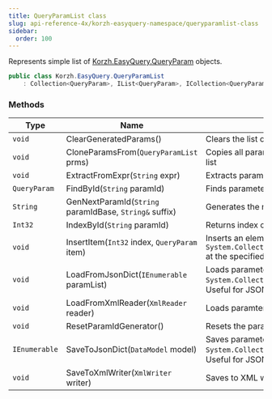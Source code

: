 ```yaml
---
title: QueryParamList class
slug: api-reference-4x/korzh-easyquery-namespace/queryparamlist-class
sidebar:
  order: 100
---
```


Represents simple list of [Korzh.EasyQuery.QueryParam](///////////////easyquery/docs/api-reference-4x/korzh-easyquery-namespace/queryparam-class) objects.
```csharp
public class Korzh.EasyQuery.QueryParamList
    : Collection<QueryParam>, IList<QueryParam>, ICollection<QueryParam>, IEnumerable<QueryParam>, IEnumerable, IList, ICollection, IReadOnlyList<QueryParam>, IReadOnlyCollection<QueryParam>

```

### Methods

| Type | Name | Description | 
| --- | --- | --- | 
| `void` | ClearGeneratedParams() | Clears the list of generated parameters. | 
| `void` | CloneParamsFrom(`QueryParamList` prms) | Copies all parameters from some parameter list | 
| `void` | ExtractFromExpr(`String` expr) | Extracts parameters from expression. | 
| `QueryParam` | FindById(`String` paramId) | Finds parameter by its ID. | 
| `String` | GenNextParamId(`String` paramIdBase, `String&` suffix) | Generates the next parameter identifier. | 
| `Int32` | IndexById(`String` paramId) | Returns index of parameter by its ID. | 
| `void` | InsertItem(`Int32` index, `QueryParam` item) | Inserts an element into the `System.Collections.ObjectModel.Collection'1` at the specified index. | 
| `void` | LoadFromJsonDict(`IEnumerable` paramList) | Loads parameter list from some `System.Collections.IEnumerable` object. Useful for JSON deserialization | 
| `void` | LoadFromXmlReader(`XmlReader` reader) | Loads paramter list from XML reader. | 
| `void` | ResetParamIdGenerator() | Resets the parameter identifier generator. | 
| `IEnumerable` | SaveToJsonDict(`DataModel` model) | Saves parameter list into some `System.Collections.IEnumerable` object. Useful for JSON serialization | 
| `void` | SaveToXmlWriter(`XmlWriter` writer) | Saves to XML writer. |
